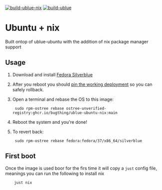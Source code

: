 [![build-ublue-nix](https://github.com/bugthing/ublue-ubuntu-nix/actions/workflows/build.yml/badge.svg)](https://github.com/bugthing/ublue-ubuntu-nix/actions/workflows/build.yml)
[![build-ublue](https://github.com/ublue-os/ubuntu/actions/workflows/build.yml/badge.svg)](https://github.com/ublue-os/ubuntu/actions/workflows/build.yml)

# Ubuntu + nix

Built ontop of ublue-ubuntu with the addition of nix package manager support

## Usage

1. Download and install [Fedora Silverblue](https://silverblue.fedoraproject.org/download)
1. After you reboot you should [pin the working deployment](https://docs.fedoraproject.org/en-US/fedora-silverblue/faq/#_about_using_silverblue) so you can safely rollback.
1. Open a terminal and rebase the OS to this image:

        sudo rpm-ostree rebase ostree-unverified-registry:ghcr.io/bugthing/ublue-ubuntu-nix:main

1. Reboot the system and you're done!

1. To revert back:

        sudo rpm-ostree rebase fedora:fedora/37/x86_64/silverblue

## First boot

Once the image is used boor for the firs time it will copy a `just` config file, meanings you can run the following to install nix

        just nix

